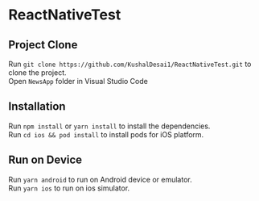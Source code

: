# ReactNativeTest

## **Project Clone**  
Run ```git clone https://github.com/KushalDesai1/ReactNativeTest.git``` to clone the project.  
Open ```NewsApp``` folder in Visual Studio Code

## **Installation**  
Run ```npm install``` or ```yarn install``` to install the dependencies.  
Run ```cd ios && pod install``` to install pods for iOS platform.  

## **Run on Device**  
Run ```yarn android``` to run on Android device or emulator.  
Run ```yarn ios``` to run on ios simulator.
